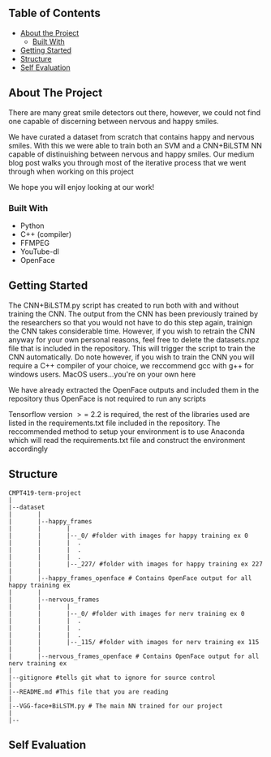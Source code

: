 <!-- TABLE OF CONTENTS -->
## Table of Contents

* [About the Project](#about-the-project)
  * [Built With](#built-with)
* [Getting Started](#getting-started)
* [Structure](#Structure)
* [Self Evaluation](#Self-Evaluation)



<!-- ABOUT THE PROJECT -->
## About The Project

There are many great smile detectors out there, however, we could not find one capable of 
discerning between nervous and happy smiles.

We have curated a dataset from scratch that contains happy and nervous smiles. 
With this we were able to train both an SVM and a CNN+BiLSTM NN capable of distinuishing 
between nervous and happy smiles. Our medium blog post walks you through most of the 
iterative process that we went through when working on this project

We hope you will enjoy looking at our work!


### Built With
* Python
* C++ (compiler)
* FFMPEG
* YouTube-dl
* OpenFace


<!-- GETTING STARTED -->
## Getting Started

The CNN+BiLSTM.py script has created to run both with and without training the CNN.
The output from the CNN has been previously trained by the researchers so that 
you would not have to do this step again, trainign the CNN takes considerable time.
However, if you wish to retrain the CNN anyway for your own personal reasons, feel 
free to delete the datasets.npz file that is included in the repository. 
This will trigger the script to train the CNN automatically. Do note however, if
you wish to train the CNN you will require a C++ compiler of your choice, we 
reccommend gcc with g++ for windows users. MacOS users...you're on your own here

We have already extracted the OpenFace outputs and included them in the repository
thus OpenFace is not required to run any scripts

Tensorflow version $>=$ 2.2 is required, the rest of the libraries used are listed
in the requirements.txt file included in the repository. The reccommended method
to setup your environment is to use Anaconda which will read the requirements.txt
file and construct the environment accordingly


<!-- Structure -->
## Structure

    CMPT419-term-project
    |
    |--dataset
    |       |
    |       |--happy_frames
    |       |       |
    |       |       |--_0/ #folder with images for happy training ex 0
    |       |       |  .
    |       |       |  .
    |       |       |  .
    |       |       |--_227/ #folder with images for happy training ex 227
    |       |                       
    |       |--happy_frames_openface # Contains OpenFace output for all happy training ex
    |       |
    |       |--nervous_frames 
    |       |       |
    |       |       |--_0/ #folder with images for nerv training ex 0
    |       |       |  .
    |       |       |  .
    |       |       |  .
    |       |       |--_115/ #folder with images for nerv training ex 115
    |       |                       
    |       |--nervous_frames_openface # Contains OpenFace output for all nerv training ex    
    |
    |--gitignore #tells git what to ignore for source control
    |
    |--README.md #This file that you are reading
    |
    |--VGG-face+BiLSTM.py # The main NN trained for our project
    |
    |--



<!-- Self Evaluation -->
## Self Evaluation


